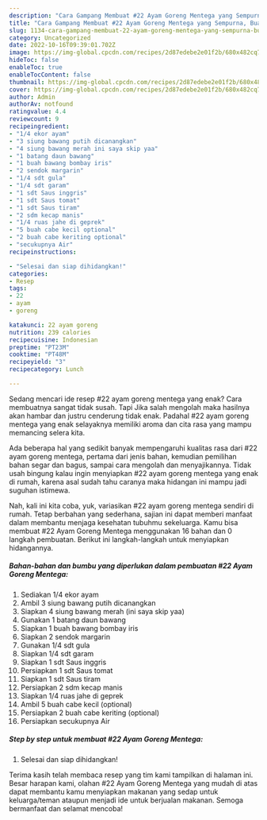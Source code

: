 ```yaml
---
description: "Cara Gampang Membuat #22 Ayam Goreng Mentega yang Sempurna, Buat Buka Puasa Enak"
title: "Cara Gampang Membuat #22 Ayam Goreng Mentega yang Sempurna, Buat Buka Puasa Enak"
slug: 1134-cara-gampang-membuat-22-ayam-goreng-mentega-yang-sempurna-buat-buka-puasa-enak
category: Uncategorized
date: 2022-10-16T09:39:01.702Z
image: https://img-global.cpcdn.com/recipes/2d87edebe2e01f2b/680x482cq70/22-ayam-goreng-mentega-foto-resep-utama.jpg
hideToc: false
enableToc: true
enableTocContent: false
thumbnail: https://img-global.cpcdn.com/recipes/2d87edebe2e01f2b/680x482cq70/22-ayam-goreng-mentega-foto-resep-utama.jpg
cover: https://img-global.cpcdn.com/recipes/2d87edebe2e01f2b/680x482cq70/22-ayam-goreng-mentega-foto-resep-utama.jpg
author: Admin
authorAv: notfound
ratingvalue: 4.4
reviewcount: 9
recipeingredient:
- "1/4 ekor ayam"
- "3 siung bawang putih dicanangkan"
- "4 siung bawang merah ini saya skip yaa"
- "1 batang daun bawang"
- "1 buah bawang bombay iris"
- "2 sendok margarin"
- "1/4 sdt gula"
- "1/4 sdt garam"
- "1 sdt Saus inggris"
- "1 sdt Saus tomat"
- "1 sdt Saus tiram"
- "2 sdm kecap manis"
- "1/4 ruas jahe di geprek"
- "5 buah cabe kecil optional"
- "2 buah cabe keriting optional"
- "secukupnya Air"
recipeinstructions:

- "Selesai dan siap dihidangkan!"
categories:
- Resep
tags:
- 22
- ayam
- goreng

katakunci: 22 ayam goreng 
nutrition: 239 calories
recipecuisine: Indonesian
preptime: "PT23M"
cooktime: "PT48M"
recipeyield: "3"
recipecategory: Lunch

---
```



Sedang mencari ide resep #22 ayam goreng mentega yang enak? Cara membuatnya sangat tidak susah. Tapi Jika salah mengolah maka hasilnya akan hambar dan justru cenderung tidak enak. Padahal #22 ayam goreng mentega yang enak selayaknya memiliki aroma dan cita rasa yang mampu memancing selera kita.


Ada beberapa hal yang sedikit banyak mempengaruhi kualitas rasa dari #22 ayam goreng mentega, pertama dari jenis bahan, kemudian pemilihan bahan segar dan bagus, sampai cara mengolah dan menyajikannya. Tidak usah bingung kalau ingin menyiapkan #22 ayam goreng mentega yang enak di rumah, karena asal sudah tahu caranya maka hidangan ini mampu jadi suguhan istimewa.




Nah, kali ini kita coba, yuk, variasikan #22 ayam goreng mentega sendiri di rumah. Tetap berbahan yang sederhana, sajian ini dapat memberi manfaat dalam membantu menjaga kesehatan tubuhmu sekeluarga. Kamu bisa membuat #22 Ayam Goreng Mentega menggunakan 16 bahan dan 0 langkah pembuatan. Berikut ini langkah-langkah untuk menyiapkan hidangannya.

<!--inarticleads1-->

##### Bahan-bahan dan bumbu yang diperlukan dalam pembuatan #22 Ayam Goreng Mentega:

1. Sediakan 1/4 ekor ayam
1. Ambil 3 siung bawang putih dicanangkan
1. Siapkan 4 siung bawang merah (ini saya skip yaa)
1. Gunakan 1 batang daun bawang
1. Siapkan 1 buah bawang bombay iris
1. Siapkan 2 sendok margarin
1. Gunakan 1/4 sdt gula
1. Siapkan 1/4 sdt garam
1. Siapkan 1 sdt Saus inggris
1. Persiapkan 1 sdt Saus tomat
1. Siapkan 1 sdt Saus tiram
1. Persiapkan 2 sdm kecap manis
1. Siapkan 1/4 ruas jahe di geprek
1. Ambil 5 buah cabe kecil (optional)
1. Persiapkan 2 buah cabe keriting (optional)
1. Persiapkan secukupnya Air




<!--inarticleads2-->

##### Step by step untuk membuat #22 Ayam Goreng Mentega:


1. Selesai dan siap dihidangkan!



Terima kasih telah membaca resep yang tim kami tampilkan di halaman ini. Besar harapan kami, olahan #22 Ayam Goreng Mentega yang mudah di atas dapat membantu kamu menyiapkan makanan yang sedap untuk keluarga/teman ataupun menjadi ide untuk berjualan makanan. Semoga bermanfaat dan selamat mencoba!
